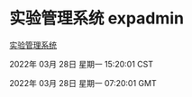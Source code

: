 # 实验管理系统 expadmin
[实验管理系统](http://59.174.25.134:56808/expadmin-782313d2-e1b1-4ea7-932e-3a55e6a1a4d0/)

2022年 03月 28日 星期一 15:20:01 CST

2022年 03月 28日 星期一 07:20:01 GMT
